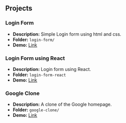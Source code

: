 
## Projects


### Login Form
- **Description:** Simple Login form using html and css.
- **Folder:** `login-form/`
- **Demo:** [<ins>Link</ins>](https://satishd-042.github.io/frontend-demos/login-form/)

### Login Form using React
- **Description:** Login form using React.
- **Folder:** `login-form-react`
- **Demo:** [<ins>Link</ins>](https://satishd-042.github.io/frontend-demos/login-form-react)

### Google Clone
- **Description:** A clone of the Google homepage.
- **Folder:** `google-clone/`
- **Demo:** [<ins>Link</ins>](https://satishd-042.github.io/frontend-demos/google-clone/)
  
